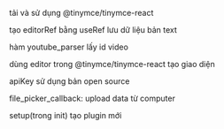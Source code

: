 tải và sử dụng @tinymce/tinymce-react

tạo editorRef bằng useRef lưu dữ liệu bản text

hàm youtube_parser lấy id video

dùng editor trong @tinymce/tinymce-react tạo giao diện

apiKey sử dụng bản open source

file_picker_callback: upload data từ computer

setup(trong init) tạo plugin mới